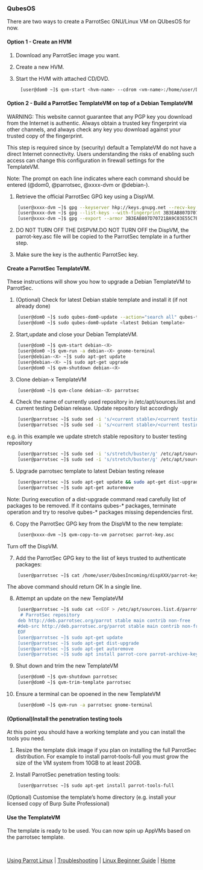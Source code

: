 ### QubesOS

There are two ways to create a ParrotSec GNU/Linux VM on QUbesOS for now.

#### Option 1 - Create an HVM

1. Download any ParrotSec image you want.

2. Create a new HVM.

4. Start the HVM with attached CD/DVD.
```bash
     [user@dom0 ~]$ qvm-start <hvm-name> --cdrom <vm-name>:/home/user/Downloads/<iso-name>.iso
```

#### Option 2 - Build a ParrotSec TemplateVM on top of a Debian TemplateVM

WARNING: This website cannot guarantee that any PGP key you download from the Internet is authentic. Always obtain a trusted key fingerprint via other channels, and always check any key you download against your trusted copy of the fingerprint.

This step is required since by (security) default a TemplateVM do not have a direct Internet connectivity. Users understanding the risks of enabling such access can change this configuration in firewall settings for the TemplateVM.

Note: The prompt on each line indicates where each command should be entered (@dom0, @parrotsec, @xxxx-dvm or @debian-<X>). 

1. Retrieve the official ParrotSec GPG key using a DispVM.
```bash
    [user@xxxx-dvm ~]$ gpg --keyserver hkp://keys.gnupg.net --recv-key 3B3EAB807D70721BA9C03E55C7B39D0362972489
    [user@xxxx-dvm ~]$ gpg --list-keys --with-fingerprint 3B3EAB807D70721BA9C03E55C7B39D0362972489 
    [user@xxxx-dvm ~]$ gpg --export --armor 3B3EAB807D70721BA9C03E55C7B39D0362972489 > parrot-key.asc
```

2. DO N0T TURN OFF THE DISPVM.DO NOT TURN OFF the DispVM, the parrot-key.asc file will be copied to the ParrotSec template in a further step.

3. Make sure the key is the authentic ParrotSec key.

#### Create a ParrotSec TemplateVM.

These instructions will show you how to upgrade a Debian TemplateVM to ParrotSec.

1. (Optional) Check for latest Debian stable template and install it (if not already done)
```bash
    [user@dom0 ~]$ sudo qubes-dom0-update --action="search all" qubes-template-debian
    [user@dom0 ~]$ sudo qubes-dom0-update <latest Debian template>
```

2. Start,update and close your Debian TemplateVM.
```bash
    [user@dom0 ~]$ qvm-start debian-<X>
    [user@dom0 ~]$ qvm-run -a debian-<X> gnome-terminal
    [user@debian-<X> ~]$ sudo apt-get update
    [user@debian-<X> ~]$ sudo apt-get upgrade
    [user@dom0 ~]$ qvm-shutdown debian-<X>
```

3. Clone debian-x TemplateVM
```bash 
    [user@dom0 ~]$ qvm-clone debian-<X> parrotsec
```

4. Check the name of currently used repository in /etc/apt/sources.list and current testing Debian release. Update repository list accordingly
```bash
    [user@parrotsec ~]$ sudo sed -i 's/<current stable>/<current testing>/g' /etc/apt/sources.list
    [user@parrotsec ~]$ sudo sed -i 's/<current stable>/<current testing>/g' /etc/apt/sources.list.d/qubes-r<X>.list
```
e.g. in this example we update stretch stable repository to buster testing repository
```bash 
    [user@parrotsec ~]$ sudo sed -i 's/stretch/buster/g' /etc/apt/sources.list
    [user@parrotsec ~]$ sudo sed -i 's/stretch/buster/g' /etc/apt/sources.list.d/qubes-r<X>.list
```
5. Upgrade parrotsec template to latest Debian testing release
```bash 
    [user@parrotsec ~]$ sudo apt-get update && sudo apt-get dist-upgrade
    [user@parrotsec ~]$ sudo apt-get autoremove
```
Note: During execution of a dist-upgrade command read carefully list of packages to be removed. If it contains qubes-* packages, terminate operation and try to resolve qubes-* packages missing dependencies first.

6. Copy the ParrotSec GPG key from the DispVM to the new template:
```bash
    [user@xxxx-dvm ~]$ qvm-copy-to-vm parrotsec parrot-key.asc
```
Turn off the DispVM.

7. Add the ParrotSec GPG key to the list of keys trusted to authenticate packages:
```bash
    [user@parrotsec ~]$ cat /home/user/QubesIncoming/dispXXX/parrot-key.asc | sudo apt-key add -
```
The above command should return OK In a single line.

8. Attempt an update on the new TemplateVM
```bash 
    [user@parrotsec ~]$ sudo cat <<EOF > /etc/apt/sources.list.d/parrot.list
     # ParrotSec repository
    deb http://deb.parrotsec.org/parrot stable main contrib non-free
    #deb-src http://deb.parrotsec.org/parrot stable main contrib non-free
    EOF
    [user@parrotsec ~]$ sudo apt-get update
    [user@parrotsec ~]$ sudo apt-get dist-upgrade
    [user@parrotsec ~]$ sudo apt-get autoremove
    [user@parrotsec ~]$ sudo apt install parrot-core parrot-archive-keyring parrot-drivers parrot-skel
```

9. Shut down and trim the new TemplateVM
```bash
    [user@dom0 ~]$ qvm-shutdown parrotsec
    [user@dom0 ~]$ qvm-trim-template parrotsec
```

10. Ensure a terminal can be opoened in the new TemplateVM
```bash 
    [user@dom0 ~]$ qvm-run -a parrotsec gnome-terminal
```


#### (Optional)Install the penetration testing tools
At this point you should have a working template and you can install the tools you need.

1. Resize the template disk image if you plan on installing the full ParrotSec distribution. For example to install parrot-tools-full you must grow the size of the VM system from 10GB to at least 20GB.

2. Install ParrotSec penetration testing tools:
```bash
    [user@parrotsec ~]$ sudo apt-get install parrot-tools-full
```

(Optional) Customise the template’s home directory (e.g. install your licensed copy of Burp Suite Professional)

#### Use the TemplateVM
The template is ready to be used. You can now spin up AppVMs based on the parrotsec template.

&nbsp;

[Using Parrot Linux](https://www.parrotsec.org/docs/info/startpage/) | [Troubleshooting](https://www.parrotsec.org/docs/trbl/trbl-start/) | [Linux Beginner Guide](https://www.parrotsec.org/docs/library/lbg-start/) | [Home](https://www.parrotsec.org/docs/) 